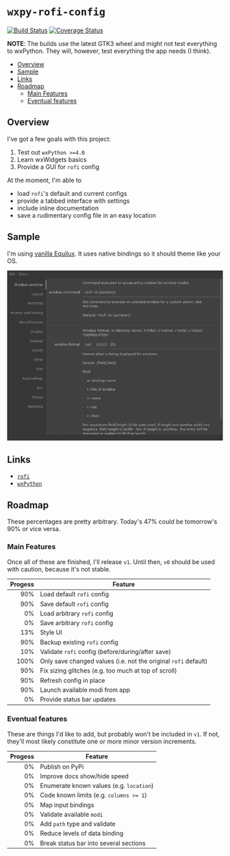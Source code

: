 # `wxpy-rofi-config`

[![Build Status](https://travis-ci.org/thecjharries/wxpy-rofi-config.svg?branch=master)](https://travis-ci.org/thecjharries/wxpy-rofi-config) [![Coverage Status](https://coveralls.io/repos/github/thecjharries/wxpy-rofi-config/badge.svg)](https://coveralls.io/github/thecjharries/wxpy-rofi-config)

**NOTE**: The builds use the latest GTK3 wheel and might not test everything to wxPython. They will, however, test everything the app needs (I think).

<!-- MarkdownTOC -->

- [Overview](#overview)
- [Sample](#sample)
- [Links](#links)
- [Roadmap](#roadmap)
    - [Main Features](#mainfeatures)
    - [Eventual features](#eventualfeatures)

<!-- /MarkdownTOC -->

## Overview

I've got a few goals with this project:

1. Test out `wxPython >=4.0`
2. Learn wxWidgets basics
3. Provide a GUI for `rofi` config

At the moment, I'm able to

* load `rofi`'s default and current configs
* provide a tabbed interface with settings
* include inline documentation
* save a rudimentary config file in an easy location

## Sample

I'm using [vanilla Equilux](https://github.com/ddnexus/equilux-theme). It uses native bindings so it should theme like your OS.

![Sample Screenshot](assets/sample.png)

## Links

* [`rofi`](https://github.com/DaveDavenport/rofi)
* [`wxPython`](https://www.wxpython.org/)

## Roadmap

These percentages are pretty arbitrary. Today's 47% could be tomorrow's 90% or vice versa.

### Main Features

Once all of these are finished, I'll release `v1`. Until then, `v0` should be used with caution, because it's not stable.

| Progess | Feature |
| ------: | ------- |
|     90% | Load default `rofi` config |
|     90% | Save default `rofi` config |
|      0% | Load arbitrary `rofi` config |
|      0% | Save arbitrary `rofi` config |
|     13% | Style UI |
|     90% | Backup existing `rofi` config |
|     10% | Validate `rofi` config (before/during/after save) |
|    100% | Only save changed values (i.e. not the original `rofi` default) |
|     90% | Fix sizing glitches (e.g. too much at top of scroll) |
|     90% | Refresh config in place |
|     90% | Launch available modi from app |
|      0% | Provide status bar updates |

### Eventual features

These are things I'd like to add, but probably won't be included in `v1`. If not, they'll most likely constitute one or more minor version increments.

| Progess | Feature |
| ------: | ------- |
|      0% | Publish on PyPi |
|      0% | Improve docs show/hide speed |
|      0% | Enumerate known values (e.g. `location`) |
|      0% | Code known limits (e.g. `columns >= 1`) |
|      0% | Map input bindings |
|      0% | Validate available `modi` |
|      0% | Add `path` type and validate |
|      0% | Reduce levels of data binding |
|      0% | Break status bar into several sections |
